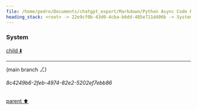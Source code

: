 ```yaml
---
file: /home/pedro/Documents/chatgpt_export/Markdown/Python Async Code Review.md
heading_stack: <root> -> 22e9cf0b-43d0-4cba-b6dd-485e711d406b -> System
---
```

### System

[child ⬇️](#8c4249b6-2feb-4974-82e2-5202ef7ebb86)

---

(main branch ⎇)
###### 8c4249b6-2feb-4974-82e2-5202ef7ebb86
[parent ⬆️](#22e9cf0b-43d0-4cba-b6dd-485e711d406b)
